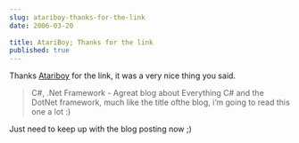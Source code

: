 ```yaml
---
slug: atariboy-thanks-for-the-link
date: 2006-03-20
 
title: AtariBoy; Thanks for the link
published: true
---
```

Thanks <a href="http://atariboy.wordpress.com/2006/03/19/sunday-afternoon-links/">Atariboy</a> for the link, it was a very nice thing you said.<blockquote class="posterous_short_quote">C#, .Net Framework - Agreat blog about Everything C# and the DotNet framework, much like the title ofthe blog, i’m going to read this one a lot :)
</blockquote><p />Just need to keep up with the blog posting now ;)

